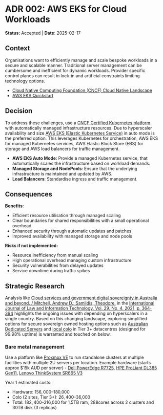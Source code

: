 # ADR 002: AWS EKS for Cloud Workloads

**Status:** Accepted | **Date:** 2025-02-17

## Context

Organisations want to efficiently manage and scale bespoke workloads in a
secure and scalable manner. Traditional server management can be
cumbersome and inefficient for dynamic workloads. Provider specific
control planes can result in lock-in and artificial constraints limiting
technology options.

- [Cloud Native Computing Foundation (CNCF) Cloud Native
  Landscape](https://landscape.cncf.io/)
- [AWS EKS
  Quickstart](https://docs.aws.amazon.com/eks/latest/userguide/quickstart.html)

## Decision

To address these challenges, use a [CNCF Certified
Kubernetes
platform](https://www.cncf.io/training/certification/software-conformance/#logos)
with automatically managed infrastructure resources. Due to hyperscaler
availability and size [AWS EKS (Elastic Kubernetes
Service)](https://docs.aws.amazon.com/eks/latest/userguide/what-is-eks.html)
in auto mode is the preferred option. This leverages Kubernetes for orchestration, AWS
EKS for managed Kubernetes services, AWS Elastic Block Store (EBS) for
storage and AWS load balancers for traffic management.

- **AWS EKS Auto Mode**: Provide a managed Kubernetes service, that
  automatically scales the infrastructure based on workload demands.
- **Managed Storage and NodePools**: Ensure that the underlying
  infrastructure is maintained and updated by AWS.
- **Load Balancers**: Standardise ingress and traffic management.

## Consequences

**Benefits:**

- Efficient resource utilisation through managed scaling
- Clear boundaries for shared responsibilities with a small operational overhead
- Enhanced security through automatic updates and patches
- Improved availability with managed storage and node pools

**Risks if not implemented:**

- Resource inefficiency from manual scaling
- High operational overhead managing custom infrastructure
- Security vulnerabilities from delayed updates
- Service downtime during traffic spikes

## Strategic Research

Analysis like [Cloud services and government digital sovereignty in Australia and beyond. / Mitchell, Andrew D.; Samlidis, Theodore.](https://research.monash.edu/en/publications/cloud-services-and-government-digital-sovereignty-in-australia-an/) in the [International Journal of Law and Information Technology, Vol. 29, No. 4, 2021, p. 364-394](https://academic.oup.com/ijlit/issue/29/4) highlights the ongoing issues with depending on hyperscalers in a single country. Based on this changing landscape, exploring simplified options for
secure sovereign owned hosting options such as [Australian Dedicated Servers](https://www.micron21.com/enterprise/dedicated-servers) and [local colo](https://www.hostingcertification.gov.au/certified-service-providers) in Tier 3+ datacentres (designed for 99.98% uptime) is warranted and touched on below.

### Bare metal management

Use a platform like [Proxmox VE](https://www.proxmox.com/en/products/proxmox-virtual-environment/overview) to run standalone clusters at multiple facilities with multiple 2U servers per location. Example hardware (starts approx $15k AUD per server) - [Dell PowerEdge R7725](https://www.dell.com/en-au/shop/cty/pdp/spd/poweredge-r7725), [HPE ProLiant DL385 Gen11](https://www.hpe.com/au/en/hpe-proliant-dl385-gen11.html), [Lenovo ThinkSystem SR665 V3](https://www.lenovo.com/au/en/p/servers-storage/servers/racks/thinksystem-sr665-v3/len21ts0009)

Year 1 estimated costs:
- Hardware: $156,000–$180,000
- Colo (2 sites, Tier 3+): $26,400–$36,000
- Total: $182,400–$216,000 for 1.5TB ram, 288cores across 2 clusters and 30TB disk (3 replicas)